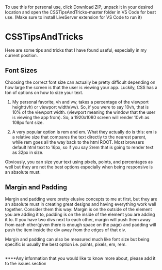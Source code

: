 To use this for personal use, click Download ZIP, unpack it in your desired location and open the CSSTipsAndTricks-master folder in VS Code for best use.
(Make sure to install LiveServer extension for VS Code to run it)

# CSSTipsAndTricks
Here are some tips and tricks that I have found useful, especially in my current position.

## Font Sizes
Choosing the correct font size can actually be pretty difficult depending on how large the screen is that the user is viewing your app. Luckily,
CSS has a ton of options on how to size your text.

1. My personal favorite, vh and vw, takes a percentage of the viewport height(vh) or viewport width(vw). So, if you were to say 10vh, that is 10% of the
viewport width. (viewport meaning the window that the user is viewing the app from). So, a 1920x1080 screen will render 10vh as 108px font size.

2. A very popular option is rem and em. What they actually do is this: em is a relative size that compares the text directly to the nearest parent, while rem 
goes all the way back to the html ROOT. Most browsers default html text to 16px, so if you say 2rem that is going to render text as 32px in size.

Obviously, you can size your text using pixels, points, and percentages as well but they are not the best options especially when being responsive is an absolute must.

## Margin and Padding
Margin and padding were pretty elusive concepts to me at first, but they are an absolute must in creating great designs and having everything work well together. 
Consider them this way: Margin is on the outside of the element you are adding it to, padding is on the inside of the element you are adding it to. If you have two 
divs next to each other, margin will push them away from each other(given there is enough space on the page) and padding will push the item inside the div away from the edges of that div.

Margin and padding can also be measured much like font size but being specific is usually the best option i.e. points, pixels, em, rem.

## 

****Any information that you would like to know more about, please add it to the issues section
